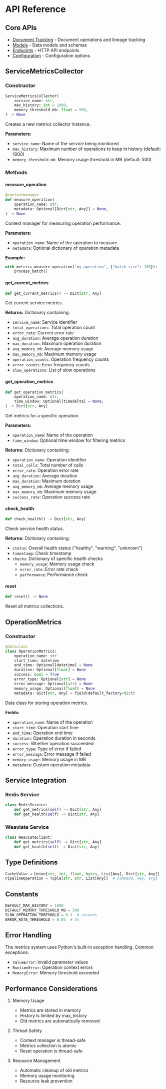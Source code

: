 # API Reference

## Core APIs

- [Document Tracking](api/document_tracking.md) - Document operations and lineage tracking
- [Models](api/models.md) - Data models and schemas
- [Endpoints](api/endpoints.md) - HTTP API endpoints
- [Configuration](api/config.md) - Configuration options

## ServiceMetricsCollector

### Constructor

```python
ServiceMetricsCollector(
    service_name: str,
    max_history: int = 1000,
    memory_threshold_mb: float = 500,
) -> None
```

Creates a new metrics collector instance.

**Parameters:**

- `service_name`: Name of the service being monitored
- `max_history`: Maximum number of operations to keep in history (default: 1000)
- `memory_threshold_mb`: Memory usage threshold in MB (default: 500)

### Methods

#### measure_operation

```python
@contextmanager
def measure_operation(
    operation_name: str,
    metadata: Optional[Dict[str, Any]] = None,
) -> None
```

Context manager for measuring operation performance.

**Parameters:**

- `operation_name`: Name of the operation to measure
- `metadata`: Optional dictionary of operation metadata

**Example:**

```python
with metrics.measure_operation("my_operation", {"batch_size": 100}):
    process_batch()
```

#### get_current_metrics

```python
def get_current_metrics() -> Dict[str, Any]
```

Get current service metrics.

**Returns:**
Dictionary containing:

- `service_name`: Service identifier
- `total_operations`: Total operation count
- `error_rate`: Current error rate
- `avg_duration`: Average operation duration
- `max_duration`: Maximum operation duration
- `avg_memory_mb`: Average memory usage
- `max_memory_mb`: Maximum memory usage
- `operation_counts`: Operation frequency counts
- `error_counts`: Error frequency counts
- `slow_operations`: List of slow operations

#### get_operation_metrics

```python
def get_operation_metrics(
    operation_name: str,
    time_window: Optional[timedelta] = None,
) -> Dict[str, Any]
```

Get metrics for a specific operation.

**Parameters:**

- `operation_name`: Name of the operation
- `time_window`: Optional time window for filtering metrics

**Returns:**
Dictionary containing:

- `operation_name`: Operation identifier
- `total_calls`: Total number of calls
- `error_rate`: Operation error rate
- `avg_duration`: Average duration
- `max_duration`: Maximum duration
- `avg_memory_mb`: Average memory usage
- `max_memory_mb`: Maximum memory usage
- `success_rate`: Operation success rate

#### check_health

```python
def check_health() -> Dict[str, Any]
```

Check service health status.

**Returns:**
Dictionary containing:

- `status`: Overall health status ("healthy", "warning", "unknown")
- `timestamp`: Check timestamp
- `checks`: Dictionary of specific health checks
  - `memory_usage`: Memory usage check
  - `error_rate`: Error rate check
  - `performance`: Performance check

#### reset

```python
def reset() -> None
```

Reset all metrics collections.

## OperationMetrics

### Constructor

```python
@dataclass
class OperationMetrics:
    operation_name: str
    start_time: datetime
    end_time: Optional[datetime] = None
    duration: Optional[float] = None
    success: bool = True
    error_type: Optional[str] = None
    error_message: Optional[str] = None
    memory_usage: Optional[float] = None
    metadata: Dict[str, Any] = field(default_factory=dict)
```

Data class for storing operation metrics.

**Fields:**

- `operation_name`: Name of the operation
- `start_time`: Operation start time
- `end_time`: Operation end time
- `duration`: Operation duration in seconds
- `success`: Whether operation succeeded
- `error_type`: Type of error if failed
- `error_message`: Error message if failed
- `memory_usage`: Memory usage in MB
- `metadata`: Custom operation metadata

## Service Integration

### Redis Service

```python
class RedisService:
    def get_metrics(self) -> Dict[str, Any]
    def get_health(self) -> Dict[str, Any]
```

### Weaviate Service

```python
class WeaviateClient:
    def get_metrics(self) -> Dict[str, Any]
    def get_health(self) -> Dict[str, Any]
```

## Type Definitions

```python
CacheValue = Union[str, int, float, bytes, List[Any], Dict[str, Any]]
PipelineOperation = Tuple[str, str, List[Any]]  # command, key, args
```

## Constants

```python
DEFAULT_MAX_HISTORY = 1000
DEFAULT_MEMORY_THRESHOLD_MB = 500
SLOW_OPERATION_THRESHOLD = 0.1  # seconds
ERROR_RATE_THRESHOLD = 0.05  # 5%
```

## Error Handling

The metrics system uses Python's built-in exception handling. Common exceptions:

- `ValueError`: Invalid parameter values
- `RuntimeError`: Operation context errors
- `MemoryError`: Memory threshold exceeded

## Performance Considerations

1. Memory Usage

   - Metrics are stored in memory
   - History is limited by max_history
   - Old metrics are automatically removed

2. Thread Safety

   - Context manager is thread-safe
   - Metrics collection is atomic
   - Reset operation is thread-safe

3. Resource Management
   - Automatic cleanup of old metrics
   - Memory usage monitoring
   - Resource leak prevention
